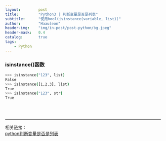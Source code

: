 ```yaml
---
layout:        post
title:         "Python3 | 判断变量是否是列表"
subtitle:      "使用bool(isinstance(variable, list))"
author:        "Haauleon"
header-img:    "img/in-post/post-python/bg.jpeg"
header-mask:   0.4
catalog:       true
tags:
    - Python
---
```


### isinstance()函数
```bash
>>> isinstance("123", list)
False
>>> isinstance([1,2,3], list)
True
>>> isinstance("123", str)
True
```

<br>
<br>

---

相关链接：    
[python判断变量是否是列表](https://blog.51cto.com/u_16213422/7268708)